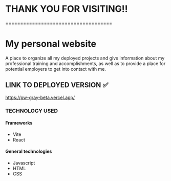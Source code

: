 # THANK YOU FOR VISITING!!

====================================

# My personal website

A place to organize all my deployed projects and give information about my professional training and accomplishments, as well as to provide a place for potential employers to get into contact with me.

## LINK TO DEPLOYED VERSION ✅

https://pw-gray-beta.vercel.app/

### TECHNOLOGY USED

#### Frameworks

- Vite
- React

#### General technologies

- Javascript
- HTML
- CSS
